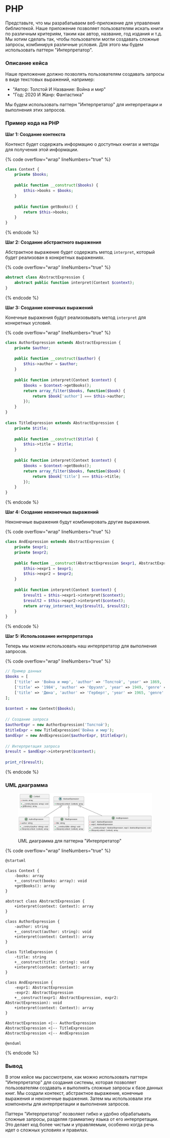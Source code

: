 # PHP

Представьте, что мы разрабатываем веб-приложение для управления библиотекой. Наше приложение позволяет пользователям искать книги по различным критериям, таким как автор, название, год издания и т.д. Мы хотим сделать так, чтобы пользователи могли создавать сложные запросы, комбинируя различные условия. Для этого мы будем использовать паттерн "Интерпретатор".

### **Описание кейса**

Наше приложение должно позволять пользователям создавать запросы в виде текстовых выражений, например:

* "Автор: Толстой И Название: Война и мир"
* "Год: 2020 И Жанр: Фантастика"

Мы будем использовать паттерн "Интерпретатор" для интерпретации и выполнения этих запросов.

### Пример кода на PHP

**Шаг 1: Создание контекста**

Контекст будет содержать информацию о доступных книгах и методы для получения этой информации.

{% code overflow="wrap" lineNumbers="true" %}
```php
class Context {
    private $books;

    public function __construct($books) {
        $this->books = $books;
    }

    public function getBooks() {
        return $this->books;
    }
}
```
{% endcode %}

**Шаг 2: Создание абстрактного выражения**

Абстрактное выражение будет содержать метод `interpret`, который будет реализован в конкретных выражениях.

{% code overflow="wrap" lineNumbers="true" %}
```php
abstract class AbstractExpression {
    abstract public function interpret(Context $context);
}
```
{% endcode %}

**Шаг 3: Создание конечных выражений**

Конечные выражения будут реализовывать метод `interpret` для конкретных условий.

{% code overflow="wrap" lineNumbers="true" %}
```php
class AuthorExpression extends AbstractExpression {
    private $author;

    public function __construct($author) {
        $this->author = $author;
    }

    public function interpret(Context $context) {
        $books = $context->getBooks();
        return array_filter($books, function($book) {
            return $book['author'] === $this->author;
        });
    }
}

class TitleExpression extends AbstractExpression {
    private $title;

    public function __construct($title) {
        $this->title = $title;
    }

    public function interpret(Context $context) {
        $books = $context->getBooks();
        return array_filter($books, function($book) {
            return $book['title'] === $this->title;
        });
    }
}
```
{% endcode %}

**Шаг 4: Создание неконечных выражений**

Неконечные выражения будут комбинировать другие выражения.

{% code overflow="wrap" lineNumbers="true" %}
```php
class AndExpression extends AbstractExpression {
    private $expr1;
    private $expr2;

    public function __construct(AbstractExpression $expr1, AbstractExpression $expr2) {
        $this->expr1 = $expr1;
        $this->expr2 = $expr2;
    }

    public function interpret(Context $context) {
        $result1 = $this->expr1->interpret($context);
        $result2 = $this->expr2->interpret($context);
        return array_intersect_key($result1, $result2);
    }
}
```
{% endcode %}

**Шаг 5: Использование интерпретатора**

Теперь мы можем использовать наш интерпретатор для выполнения запросов.

{% code overflow="wrap" lineNumbers="true" %}
```php
// Пример данных
$books = [
    ['title' => 'Война и мир', 'author' => 'Толстой', 'year' => 1869, 'genre' => 'Роман'],
    ['title' => '1984', 'author' => 'Оруэлл', 'year' => 1949, 'genre' => 'Фантастика'],
    ['title' => 'Дюна', 'author' => 'Герберт', 'year' => 1965, 'genre' => 'Фантастика'],
];

$context = new Context($books);

// Создание запроса
$authorExpr = new AuthorExpression('Толстой');
$titleExpr = new TitleExpression('Война и мир');
$andExpr = new AndExpression($authorExpr, $titleExpr);

// Интерпретация запроса
$result = $andExpr->interpret($context);

print_r($result);
```
{% endcode %}

### UML диаграмма

<figure><img src="../../../../../.gitbook/assets/image (3).png" alt=""><figcaption><p>UML диаграмма для паттерна "Интерпретатор"</p></figcaption></figure>

{% code overflow="wrap" lineNumbers="true" %}
```plantuml
@startuml

class Context {
    -books: array
    +__construct(books: array): void
    +getBooks(): array
}

abstract class AbstractExpression {
    +interpret(context: Context): array
}

class AuthorExpression {
    -author: string
    +__construct(author: string): void
    +interpret(context: Context): array
}

class TitleExpression {
    -title: string
    +__construct(title: string): void
    +interpret(context: Context): array
}

class AndExpression {
    -expr1: AbstractExpression
    -expr2: AbstractExpression
    +__construct(expr1: AbstractExpression, expr2: AbstractExpression): void
    +interpret(context: Context): array
}

AbstractExpression <|-- AuthorExpression
AbstractExpression <|-- TitleExpression
AbstractExpression <|-- AndExpression

@enduml
```
{% endcode %}

### Вывод

В этом кейсе мы рассмотрели, как можно использовать паттерн "Интерпретатор" для создания системы, которая позволяет пользователям создавать и выполнять сложные запросы к базе данных книг. Мы создали контекст, абстрактное выражение, конечные выражения и неконечные выражения. Затем мы использовали эти компоненты для интерпретации и выполнения запросов.

Паттерн "Интерпретатор" позволяет гибко и удобно обрабатывать сложные запросы, разделяя грамматику языка от его интерпретации. Это делает код более чистым и управляемым, особенно когда речь идет о сложных условиях и правилах.
